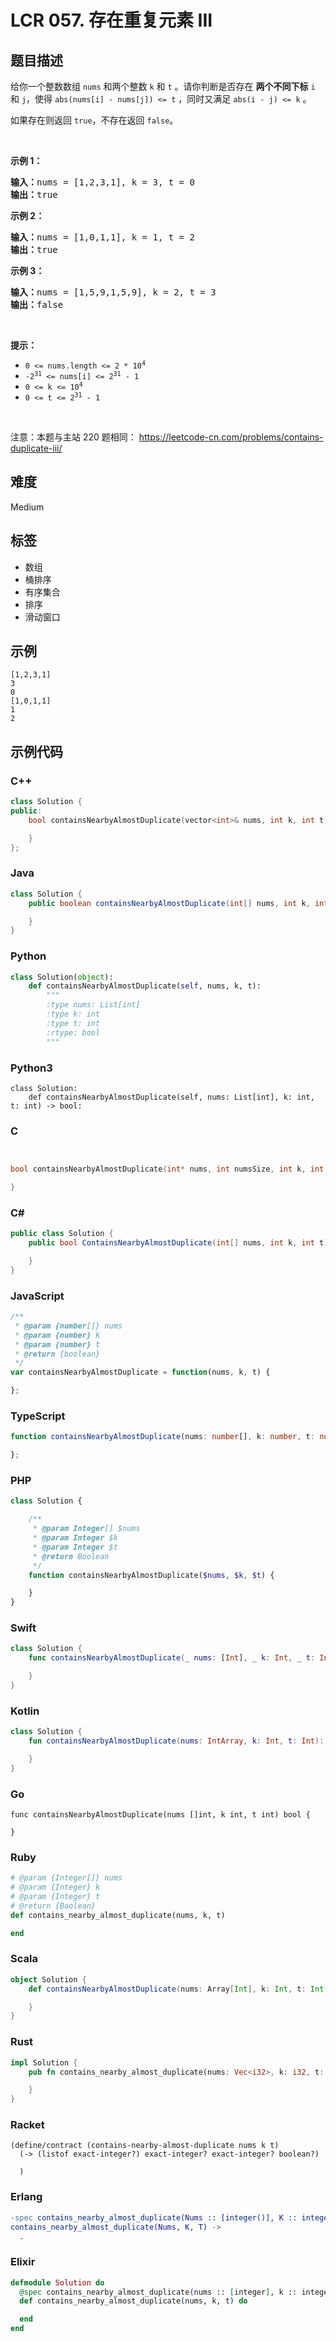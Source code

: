 # LCR 057. 存在重复元素 III

## 题目描述

<p>给你一个整数数组 <code>nums</code> 和两个整数&nbsp;<code>k</code> 和 <code>t</code> 。请你判断是否存在 <b>两个不同下标</b> <code>i</code> 和 <code>j</code>，使得&nbsp;<code>abs(nums[i] - nums[j]) &lt;= t</code> ，同时又满足 <code>abs(i - j) &lt;= k</code><em> </em>。</p>

<p>如果存在则返回 <code>true</code>，不存在返回 <code>false</code>。</p>

<p>&nbsp;</p>

<p><strong>示例&nbsp;1：</strong></p>

<pre>
<strong>输入：</strong>nums = [1,2,3,1], k<em> </em>= 3, t = 0
<strong>输出：</strong>true</pre>

<p><strong>示例 2：</strong></p>

<pre>
<strong>输入：</strong>nums = [1,0,1,1], k<em> </em>=<em> </em>1, t = 2
<strong>输出：</strong>true</pre>

<p><strong>示例 3：</strong></p>

<pre>
<strong>输入：</strong>nums = [1,5,9,1,5,9], k = 2, t = 3
<strong>输出：</strong>false</pre>

<p>&nbsp;</p>

<p><strong>提示：</strong></p>

<ul>
	<li><code>0 &lt;= nums.length &lt;= 2 * 10<sup>4</sup></code></li>
	<li><code>-2<sup>31</sup> &lt;= nums[i] &lt;= 2<sup>31</sup> - 1</code></li>
	<li><code>0 &lt;= k &lt;= 10<sup>4</sup></code></li>
	<li><code>0 &lt;= t &lt;= 2<sup>31</sup> - 1</code></li>
</ul>

<p>&nbsp;</p>

<p><meta charset="UTF-8" />注意：本题与主站 220&nbsp;题相同：&nbsp;<a href="https://leetcode-cn.com/problems/contains-duplicate-iii/">https://leetcode-cn.com/problems/contains-duplicate-iii/</a></p>


## 难度

Medium

## 标签

- 数组
- 桶排序
- 有序集合
- 排序
- 滑动窗口

## 示例

```
[1,2,3,1]
3
0
[1,0,1,1]
1
2
```

## 示例代码

### C++

```cpp
class Solution {
public:
    bool containsNearbyAlmostDuplicate(vector<int>& nums, int k, int t) {

    }
};
```

### Java

```java
class Solution {
    public boolean containsNearbyAlmostDuplicate(int[] nums, int k, int t) {

    }
}
```

### Python

```python
class Solution(object):
    def containsNearbyAlmostDuplicate(self, nums, k, t):
        """
        :type nums: List[int]
        :type k: int
        :type t: int
        :rtype: bool
        """
```

### Python3

```python3
class Solution:
    def containsNearbyAlmostDuplicate(self, nums: List[int], k: int, t: int) -> bool:
```

### C

```c


bool containsNearbyAlmostDuplicate(int* nums, int numsSize, int k, int t){

}
```

### C#

```csharp
public class Solution {
    public bool ContainsNearbyAlmostDuplicate(int[] nums, int k, int t) {

    }
}
```

### JavaScript

```javascript
/**
 * @param {number[]} nums
 * @param {number} k
 * @param {number} t
 * @return {boolean}
 */
var containsNearbyAlmostDuplicate = function(nums, k, t) {

};
```

### TypeScript

```typescript
function containsNearbyAlmostDuplicate(nums: number[], k: number, t: number): boolean {

};
```

### PHP

```php
class Solution {

    /**
     * @param Integer[] $nums
     * @param Integer $k
     * @param Integer $t
     * @return Boolean
     */
    function containsNearbyAlmostDuplicate($nums, $k, $t) {

    }
}
```

### Swift

```swift
class Solution {
    func containsNearbyAlmostDuplicate(_ nums: [Int], _ k: Int, _ t: Int) -> Bool {

    }
}
```

### Kotlin

```kotlin
class Solution {
    fun containsNearbyAlmostDuplicate(nums: IntArray, k: Int, t: Int): Boolean {

    }
}
```

### Go

```golang
func containsNearbyAlmostDuplicate(nums []int, k int, t int) bool {

}
```

### Ruby

```ruby
# @param {Integer[]} nums
# @param {Integer} k
# @param {Integer} t
# @return {Boolean}
def contains_nearby_almost_duplicate(nums, k, t)

end
```

### Scala

```scala
object Solution {
    def containsNearbyAlmostDuplicate(nums: Array[Int], k: Int, t: Int): Boolean = {

    }
}
```

### Rust

```rust
impl Solution {
    pub fn contains_nearby_almost_duplicate(nums: Vec<i32>, k: i32, t: i32) -> bool {

    }
}
```

### Racket

```racket
(define/contract (contains-nearby-almost-duplicate nums k t)
  (-> (listof exact-integer?) exact-integer? exact-integer? boolean?)

  )
```

### Erlang

```erlang
-spec contains_nearby_almost_duplicate(Nums :: [integer()], K :: integer(), T :: integer()) -> boolean().
contains_nearby_almost_duplicate(Nums, K, T) ->
  .
```

### Elixir

```elixir
defmodule Solution do
  @spec contains_nearby_almost_duplicate(nums :: [integer], k :: integer, t :: integer) :: boolean
  def contains_nearby_almost_duplicate(nums, k, t) do

  end
end
```

